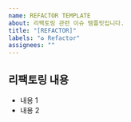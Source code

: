 ```yaml
---
name: REFACTOR TEMPLATE
about: 리팩토링 관련 이슈 템플릿입니다.
title: "[REFACTOR]"
labels: "♻️ Refactor"
assignees: ""
---
```


## 리팩토링 내용

- 내용 1
- 내용 2

